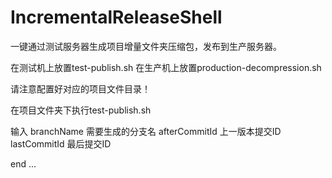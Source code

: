 # IncrementalReleaseShell
一键通过测试服务器生成项目增量文件夹压缩包，发布到生产服务器。

在测试机上放置test-publish.sh
在生产机上放置production-decompression.sh

请注意配置好对应的项目文件目录！


在项目文件夹下执行test-publish.sh

输入
branchName      需要生成的分支名
afterCommitId   上一版本提交ID
lastCommitId    最后提交ID


end ...
